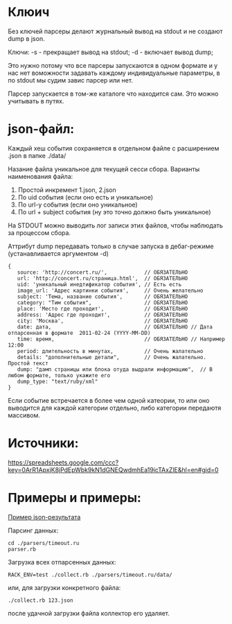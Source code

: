 # Клюич

Без ключей парсеры делают журнальный вывод на stdout и не создают dump в json.

Ключи:
-s - прекращает вывод на stdout;
-d - включает вывод dump;

Это нужно потому что все парсеры запускаются в одном формате и у нас нет воможности задавать каждому индивидуальные параметры, в по stdout мы судим завис парсер или нет.

Парсер запускается в том-же каталоге что находится сам. Это можно учитывать в путях.

# json-файл:

Каждый хеш события сохраняется в отдельном файле с расширением .json в папке ./data/

Назание файла уникальное для текущей сесси сбора. Варианты наименования файла:

1. Простой инкремент 1.json, 2.json
2. По uid события (если оно есть и уникальное)
3. По url-у события (если оно уникальное)
4. По url + subject события (ну это точно должно быть уникальное)

На STDOUT можно выводить лог записи этих файлов, чтобы наблюдать за процессом сбора.

Аттрибут dump передавать только в случае запуска в дебаг-режиме (устанавливается аргументом -d)

    {
       source: 'http://concert.ru/',            // ОБЯЗАТЕЛЬНО
       url: 'http://concert.ru/страница.html',  // ОБЯЗАТЕЛЬНО
       uid: 'уникальный инедтификатор события', // Есть есть
       image_url: 'Адрес картинки события',     // Очень желательно
       subject: 'Тема, название события',       // ОБЯЗАТЕЛЬНО
       category: "Тим события",                 // ОБЯЗАТЕЛЬНО
       place: 'Место где проходит',             // ОБЯЗАТЕЛЬНО
       address: 'Адрес где проходит',           // ОБЯЗАТЕЛЬНО
       city: 'Москва',                          // ОБЯЗАТЕЛЬНО
       date: дата,                              // ОБЯЗАТЕЛЬНО // Дата отпарсенная в формате  2011-02-24 (YYYY-MM-DD)
       time: время,                             // ОБЯЗАТЕЛЬНО // Например 12:00
       period: длительность в минутах,          // Очень жалательно
       details: "дополнительные детали",        // Очень жалательно. Простой текст
       dump: "дамп страницы или блока отуда выдрали информацию",  // В любом формате, только укажите его
       dump_type: "text/ruby/xml"
    }

Если событие встречается в более чем одной катеории, то или оно выводится для каждой категории отдельно,
либо категории передаютя массивом.

# Источники:

https://spreadsheets.google.com/ccc?key=0ArR1ApxjK8jPdEpWbk9kN1dGNEQwdmhEa19icTAxZlE&hl=en#gid=0

# Примеры и примеры:

[Пример json-результата](https://github.com/dapi/planposter-parsers/raw/master/utils/example.json)

Парсинг данных:

    cd ./parsers/timeout.ru
    parser.rb

Загрузка всех отпарсенных данных:

    RACK_ENV=test ./collect.rb ./parsers/timeout.ru/data/

или, для загрузки конкретного файла:

    ./collect.rb 123.json

после удачной загрузки файла коллектор его удаляет.


